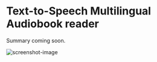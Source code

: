 # Text-to-Speech Multilingual Audiobook reader

Summary coming soon.

![screenshot-image](https://i.ibb.co/k9XLG56/Screenshot-ttsabr.png)
